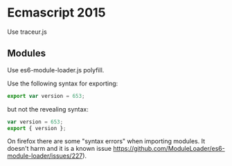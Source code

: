 # Ecmascript 2015

Use traceur.js

## Modules

Use es6-module-loader.js polyfill.

Use the following syntax for exporting:
```javascript
export var version = 653;
```
but not the revealing syntax:
```javascript
var version = 653;
export { version };
```

On firefox there are some "syntax errors" when importing modules. It doesn't
harm and it is a known issue
https://github.com/ModuleLoader/es6-module-loader/issues/227).
